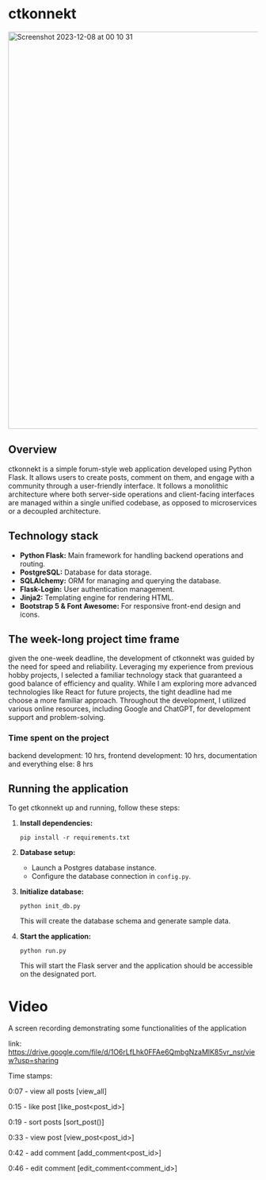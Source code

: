 # ctkonnekt
<img width="800" alt="Screenshot 2023-12-08 at 00 10 31" src="https://github.com/hermanolvik/ctkonnekt/assets/72079200/23803465-e7f1-4511-80bc-4c2864cdd6f3">

## Overview
ctkonnekt is a simple forum-style web application developed using Python Flask. It allows users to create posts, comment on them, and engage with a community through a user-friendly interface. It follows a monolithic architecture where both server-side operations and client-facing interfaces are managed within a single unified codebase, as opposed to microservices or a decoupled architecture.

## Technology stack
- **Python Flask:** Main framework for handling backend operations and routing.
- **PostgreSQL:** Database for data storage.
- **SQLAlchemy:** ORM for managing and querying the database.
- **Flask-Login:** User authentication management.
- **Jinja2:** Templating engine for rendering HTML.
- **Bootstrap 5 & Font Awesome:** For responsive front-end design and icons.

## The week-long project time frame
given the one-week deadline, the development of ctkonnekt was guided by the need for speed and reliability. Leveraging my experience from previous hobby projects, I selected a familiar technology stack that guaranteed a good balance of efficiency and quality. While I am exploring more advanced technologies like React for future projects, the tight deadline had me choose a more familiar approach. Throughout the development, I utilized various online resources, including Google and ChatGPT, for development support and problem-solving.

### Time spent on the project

backend development: 10 hrs, frontend development: 10 hrs, documentation and everything else: 8 hrs

## Running the application
To get ctkonnekt up and running, follow these steps:

1. **Install dependencies:**
   ```
   pip install -r requirements.txt
   ```

2. **Database setup:**
    - Launch a Postgres database instance.
    - Configure the database connection in `config.py`.

3. **Initialize database:**
   ```
   python init_db.py
   ```
   This will create the database schema and generate sample data.

4. **Start the application:**
   ```
   python run.py
   ```
   This will start the Flask server and the application should be accessible on the designated port.


# Video

A screen recording demonstrating some functionalities of the application

link: https://drive.google.com/file/d/1O6rLfLhk0FFAe6QmbgNzaMlK85vr_nsr/view?usp=sharing

Time stamps:

0:07 - view all posts [view_all]

0:15 - like post [like_post<post_id>]

0:19 - sort posts [sort_post()]

0:33 - view post [view_post<post_id>]

0:42 - add comment [add_comment<post_id>]

0:46 - edit comment [edit_comment<comment_id>]
